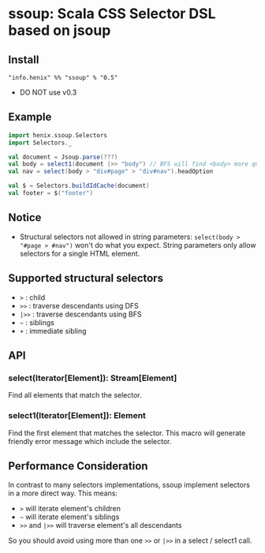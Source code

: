 # ssoup: Scala CSS Selector DSL based on jsoup

## Install

```
"info.henix" %% "ssoup" % "0.5"
```

* DO NOT use v0.3

## Example

```scala
import henix.ssoup.Selectors
import Selectors._

val document = Jsoup.parse(???)
val body = select1(document |>> "body") // BFS will find <body> more quickly than DFS
val nav = select(body > "div#page" > "div#nav").headOption

val $ = Selectors.buildIdCache(document)
val footer = $("footer")
```

## Notice

* Structural selectors not allowed in string parameters: `select(body > "#page > #nav")` won't do what you expect. String parameters only allow selectors for a single HTML element.

## Supported structural selectors

* `>` : child
* `>>` : traverse descendants using DFS
* `|>>` : traverse descendants using BFS
* `~` : siblings
* `+` : immediate sibling

## API

### select(Iterator[Element]): Stream[Element]

Find all elements that match the selector.

### select1(Iterator[Element]): Element

Find the first element that matches the selector. This macro will generate friendly error message which include the selector.

## Performance Consideration

In contrast to many selectors implementations, ssoup implement selectors in a more direct way. This means:

* `>` will iterate element's children
* `~` will iterate element's siblings
* `>>` and `|>>` will traverse element's all descendants

So you should avoid using more than one `>>` or `|>>` in a select / select1 call.
